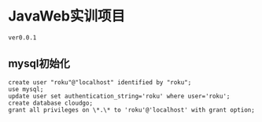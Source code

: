 # JavaWeb实训项目  
  
  `ver0.0.1  `

## mysql初始化
    create user "roku"@"localhost" identified by "roku";
    use mysql;
    update user set authentication_string='roku' where user='roku';
    create database cloudgo;
    grant all privileges on \*.\* to 'roku'@'localhost' with grant option;

